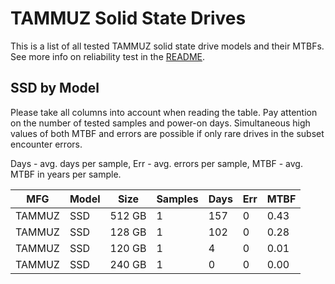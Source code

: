 TAMMUZ Solid State Drives
=========================

This is a list of all tested TAMMUZ solid state drive models and their MTBFs. See
more info on reliability test in the [README](https://github.com/linuxhw/SMART).

SSD by Model
------------

Please take all columns into account when reading the table. Pay attention on the
number of tested samples and power-on days. Simultaneous high values of both MTBF
and errors are possible if only rare drives in the subset encounter errors.

Days - avg. days per sample,
Err  - avg. errors per sample,
MTBF - avg. MTBF in years per sample.

| MFG       | Model              | Size   | Samples | Days  | Err   | MTBF |
|-----------|--------------------|--------|---------|-------|-------|------|
| TAMMUZ    | SSD                | 512 GB | 1       | 157   | 0     | 0.43   |
| TAMMUZ    | SSD                | 128 GB | 1       | 102   | 0     | 0.28   |
| TAMMUZ    | SSD                | 120 GB | 1       | 4     | 0     | 0.01   |
| TAMMUZ    | SSD                | 240 GB | 1       | 0     | 0     | 0.00   |
